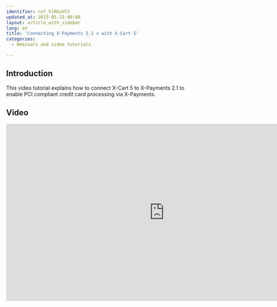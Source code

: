 ```yaml
---
identifier: ref_hlRUuVCV
updated_at: 2015-05-15 00:00
layout: article_with_sidebar
lang: en
title: 'Connecting X-Payments 2.1 x with X-Cart 5'
categories:
  - Webinars and video tutorials

---
```



## Introduction

This video tutorial explains how to connect X-Cart 5 to X-Payments 2.1 to enable PCI compliant credit card processing via X-Payments.

## Video

<iframe class="youtube-player" type="text/html" style="width: 853px; height: 480px" src="http://www.youtube.com/embed/6cQ9xzzGxow" frameborder="0"></iframe>